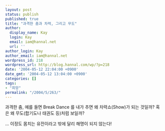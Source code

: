 ```yaml
---
layout: post
status: publish
published: true
title: "과격한 춤과 차력, 그리고 무도"
author:
  display_name: Kay
  login: Kay
  email: iam@hannal.net
  url: ''
author_login: Kay
author_email: iam@hannal.net
wordpress_id: 218
wordpress_url: http://blog.hannal.com/wp/?p=218
date: '2004-05-12 22:04:00 +0900'
date_gmt: '2004-05-12 13:04:00 +0900'
categories: []
tags:
- "희망"
permalink: "/2004/5/263/"
---
```

<p>과격한 춤, 예를 들면 Break Dance 를 내가 추면 왜 차력쇼(Show)가 되는 것일까? 혹은 왜 무도(합기도나 태권도 등)처럼 보일까?</p>
<p>... 이정도 몸치는 유전이라고 밖에 달리 해명이 되지 않는다!</p>
